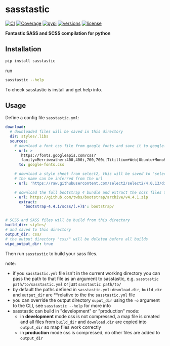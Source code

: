 # sasstastic

[![CI](https://github.com/samuelcolvin/sasstastic/workflows/CI/badge.svg?event=push)](https://github.com/samuelcolvin/sasstastic/actions?query=event%3Apush+branch%3Amaster+workflow%3ACI)
[![Coverage](https://codecov.io/gh/samuelcolvin/sasstastic/branch/master/graph/badge.svg)](https://codecov.io/gh/samuelcolvin/sasstastic)
[![pypi](https://img.shields.io/pypi/v/sasstastic.svg)](https://pypi.python.org/pypi/sasstastic)
[![versions](https://img.shields.io/pypi/pyversions/sasstastic.svg)](https://github.com/samuelcolvin/sasstastic)
[![license](https://img.shields.io/github/license/samuelcolvin/sasstastic.svg)](https://github.com/samuelcolvin/sasstastic/blob/master/LICENSE)

**Fantastic SASS and SCSS compilation for python**

## Installation

```bash
pip install sasstastic
```

run

```bash
sasstastic --help
```

To check sasstastic is install and get help info.

## Usage

Define a config file `sasstastic.yml`:

```yaml
download:
  # downloaded files will be saved in this directory
  dir: styles/.libs
  sources:
    # download a font css file from google fonts and save it to google-fonts.css
    - url: >
       https://fonts.googleapis.com/css?
       family=Merriweather:400,400i,700,700i|Titillium+Web|Ubuntu+Mono&display=swap
      to: google-fonts.css

    # download a style sheet from select2, this will be saved to "select2.css" as
    # the name can be inferred from the url
    - url: 'https://raw.githubusercontent.com/select2/select2/4.0.13/dist/css/select2.css'

    # download the full bootstrap 4 bundle and extract the scss files to the bootstrap/ directory
    - url: https://github.com/twbs/bootstrap/archive/v4.4.1.zip
      extract:
        'bootstrap-4.4.1/scss/(.+)$': bootstrap/


# SCSS and SASS files will be build from this directory
build_dir: styles/
# and saved to this directory
output_dir: css/
# the output directory "css/" will be deleted before all builds
wipe_output_dir: true
```

Then run `sasstastic` to build your sass files.

note:
* if you `sasstastic.yml` file isn't in the current working directory you can pass the path to that file
  as an argument to sasstastic, e.g. `sasstastic path/to/sasstastic.yml` or just `sasstastic path/to/`
* by default the paths defined in `sasstastic.yml`: `download.dir`, `build_dir` and `output_dir` are 
  **relative to the the `sasstastic.yml` file
* you can override the output directory `ouput_dir` using the `-o` argument to the CLI, see `sasstastic --help`
  for more info
* sasstastic can build in "development" or "production" mode:
  * in **development** mode css is not compressed, a map file is created and all files from `build_dir` and 
    `download.dir` are copied into `output_dir` so map files work correctly
  * in **production** mode css is compressed, no other files are added to `output_dir`
